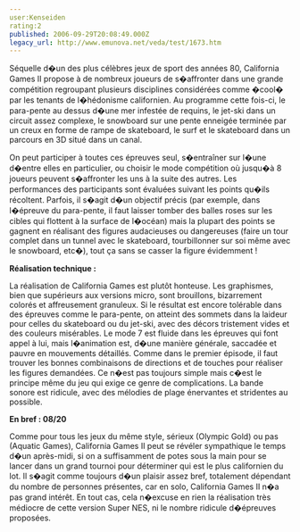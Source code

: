 ```yaml
---
user:Kenseiden
rating:2
published: 2006-09-29T20:08:49.000Z
legacy_url: http://www.emunova.net/veda/test/1673.htm
---
```

Séquelle d�un des plus célèbres jeux de sport des années 80, California Games II propose à de nombreux joueurs de s�affronter dans une grande compétition regroupant plusieurs disciplines considérées comme �cool� par les tenants de l�hédonisme californien. Au programme cette fois-ci, le para-pente au dessus d�une mer infestée de requins, le jet-ski dans un circuit assez complexe, le snowboard sur une pente enneigée terminée par un creux en forme de rampe de skateboard, le surf et le skateboard dans un parcours en 3D situé dans un canal.   

  

On peut participer à toutes ces épreuves seul, s�entraîner sur l�une d�entre elles en particulier, ou choisir le mode compétition où jusqu�à 8 joueurs peuvent s�affronter les uns à la suite des autres. Les performances des participants sont évaluées suivant les points qu�ils récoltent. Parfois, il s�agit d�un objectif précis (par exemple, dans l�épreuve du para-pente, il faut laisser tomber des balles roses sur les cibles qui flottent à la surface de l�océan) mais la plupart des points se gagnent en réalisant des figures audacieuses ou dangereuses (faire un tour complet dans un tunnel avec le skateboard, tourbillonner sur soi même avec le snowboard, etc�), tout ça sans se casser la figure évidemment !  

  

**Réalisation technique :**   

La réalisation de California Games est plutôt honteuse. Les graphismes, bien que supérieurs aux versions micro, sont brouillons, bizarrement colorés et affreusement granuleux. Si le résultat est encore tolérable dans des épreuves comme le para-pente, on atteint des sommets dans la laideur pour celles du skateboard ou du jet-ski, avec des décors tristement vides et des couleurs misérables. Le mode 7 est fluide dans les épreuves qui font appel à lui, mais l�animation est, d�une manière générale, saccadée et pauvre en mouvements détaillés. Comme dans le premier épisode, il faut trouver les bonnes combinaisons de directions et de touches pour réaliser les figures demandées. Ce n�est pas toujours simple mais c�est le principe même du jeu qui exige ce genre de complications. La bande sonore est ridicule, avec des mélodies de plage énervantes et stridentes au possible.   

  

**En bref : 08/20**   

Comme pour tous les jeux du même style, sérieux (Olympic Gold) ou pas (Aquatic Games), California Games II peut se révéler sympathique le temps d�un après-midi, si on a suffisamment de potes sous la main pour se lancer dans un grand tournoi pour déterminer qui est le plus californien du lot. Il s�agit comme toujours d�un plaisir assez bref, totalement dépendant du nombre de personnes présentes, car en solo, California Games II n�a pas grand intérêt. En tout cas, cela n�excuse en rien la réalisation très médiocre de cette version Super NES, ni le nombre ridicule d�épreuves proposées.